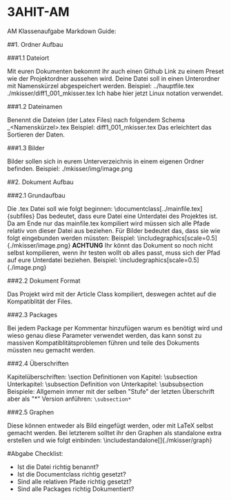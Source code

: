 # 3AHIT-AM
AM Klassenaufgabe Markdown Guide:

##1. Ordner Aufbau

###1.1 Dateiort

Mit euren Dokumenten bekommt ihr auch einen Github Link zu einem Preset wie der Projektordner aussehen wird. Deine Datei soll in einen Unterordner mit Namenskürzel abgespeichert werden.
Beispiel: 
../hauptfile.tex
./mkisser/diff1_001_mkisser.tex
Ich habe hier jetzt Linux notation verwendet.

###1.2 Dateinamen

Benennt die Dateien (der Latex Files) nach folgendem Schema <Dokumentname>_<Namenskürzel>.tex
Beispiel: 
diff1_001_mkisser.tex
Das erleichtert das Sortieren der Daten.

###1.3 Bilder

Bilder sollen sich in eurem Unterverzeichnis in einem eigenen Ordner befinden.
Beispiel:
./mkisser/img/image.png


##2. Dokument Aufbau

###2.1 Grundaufbau

Die .tex Datei soll wie folgt beginnen:
\documentclass[../mainfile.tex]{subfiles}
Das bedeutet, dass eure Datei eine Unterdatei des Projektes ist.
Da am Ende nur das mainfile.tex kompiliert wird müssen sich alle Pfade relativ von dieser Datei aus beziehen.
Für Bilder bedeutet das, dass sie wie folgt eingebunden werden müssten:
Beispiel:
\includegraphics[scale=0.5]{./mkisser/image.png}
**ACHTUNG**
Ihr könnt das Dokument so noch nicht selbst kompilieren, wenn ihr testen wollt ob alles passt, muss sich der Pfad auf eure Unterdatei beziehen.
Beispiel:
\includegraphics[scale=0.5]{./image.png}

###2.2 Dokument Format

Das Projekt wird mit der Article Class kompiliert, deswegen achtet auf die Kompatiblität der Files.

###2.3 Packages

Bei jedem Package per Kommentar hinzufügen warum es benötigt wird und wieso genau diese Parameter verwendet werden, das kann sonst zu massiven Kompatiblitätsproblemen führen und teile des Dokuments müssten neu gemacht werden.

###2.4 Überschriften

Kapitelüberschriften: \section
Definitionen von Kapitel: \subsection
Unterkapitel: \subsection
Definition von Unterkapitel: \subsubsection
Beispiele: Allgemein immer mit der selben "Stufe" der letzten Überschrift aber als "*" Version anführen: `\subsection*`

###2.5 Graphen

Diese können entweder als Bild eingefügt werden, oder mit LaTeX selbst gemacht werden.
Bei letzterem solltet ihr den Graphen als standalone extra erstellen und wie folgt einbinden:
\includestandalone[]{./mkisser/graph}

#Abgabe Checklist:
- Ist die Datei richtig benannt?
- Ist die Documentclass richtig gesetzt?
- Sind alle relativen Pfade richtig gesetzt?
- Sind alle Packages richtig Dokumentiert?
